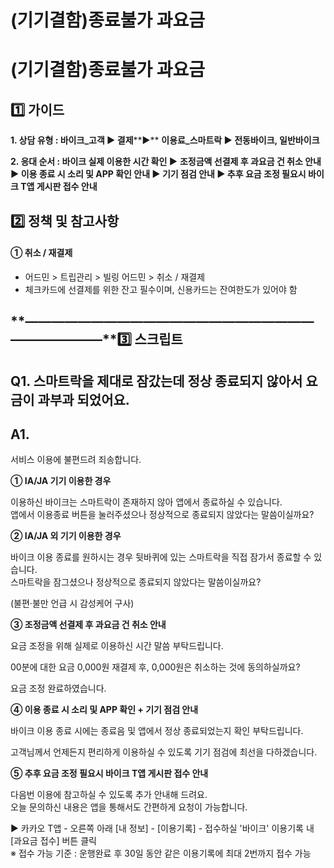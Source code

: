 # (기기결함)종료불가 과요금

**(기기결함)종료불가 과요금**
==================

**1️⃣ 가이드**
-----------

**1. 상담 유형 : 바이크\_고객 ▶ 결제****▶** **이용료\_스마트락 ▶ 전동바이크, 일반바이크**

**2. 응대 순서 : 바이크 실제 이용한 시간 확인 ▶** **조정금액 선결제 후 과요금 건 취소 안내 ▶ 이용 종료 시 소리 및 APP 확인 안내 ▶ 기기 점검 안내 ▶ 추후 요금 조정 필요시 바이크 T앱 게시판 접수 안내**

**2️⃣ 정책 및 참고사항**
-----------------

#### **①** **취소 / 재결제**

* 어드민 > 트립관리 > 빌링 어드민 > 취소 / 재결제
* 체크카드에 선결제를 위한 잔고 필수이며, 신용카드는 잔여한도가 있어야 함

**―****―****―****―****―****―****―****―****―****―****―****―****―****―****―****―****―****―****―****―****―****―****―****―****―****―****―****―****―****3️⃣ 스크립트**
-------------------------------------------------------------------------------------------------------------------------------------------------------------

**Q1.** **스마트락을 제대로 잠갔는데 정상 종료되지 않아서 요금이 과부과 되었어요.**
----------------------------------------------------

**A1.**
-------

서비스 이용에 불편드려 죄송합니다.

**① IA/JA 기기 이용한 경우**

이용하신 바이크는 스마트락이 존재하지 않아 앱에서 종료하실 수 있습니다.  
앱에서 이용종료 버튼을 눌러주셨으나 정상적으로 종료되지 않았다는 말씀이실까요?

**② IA/JA 외 기기 이용한 경우**

바이크 이용 종료를 원하시는 경우 뒷바퀴에 있는 스마트락을 직접 잠가서 종료할 수 있습니다.  
스마트락을 잠그셨으나 정상적으로 종료되지 않았다는 말씀이실까요?

(불편·불만 언급 시 감성케어 구사)

**③ 조정금액 선결제 후 과요금 건 취소 안내**

요금 조정을 위해 실제로 이용하신 시간 말씀 부탁드립니다.  
  
00분에 대한 요금 0,000원 재결제 후, 0,000원은 취소하는 것에 동의하실까요?  
  
요금 조정 완료하였습니다.

**④ 이용 종료 시 소리 및 APP 확인 + 기기 점검 안내**

바이크 이용 종료 시에는 종료음 및 앱에서 정상 종료되었는지 확인 부탁드립니다.  
  
고객님께서 언제든지 편리하게 이용하실 수 있도록 기기 점검에 최선을 다하겠습니다.

**⑤ 추후 요금 조정 필요시 바이크 T앱 게시판 접수 안내**

다음번 이용에 참고하실 수 있도록 추가 안내해 드려요.  
오늘 문의하신 내용은 앱을 통해서도 간편하게 요청이 가능합니다.  
  
▶ 카카오 T앱 - 오른쪽 아래 [내 정보] - [이용기록] - 접수하실 '바이크' 이용기록 내 [과요금 접수] 버튼 클릭  
※ 접수 가능 기준 : 운행완료 후 30일 동안 같은 이용기록에 최대 2번까지 접수 가능